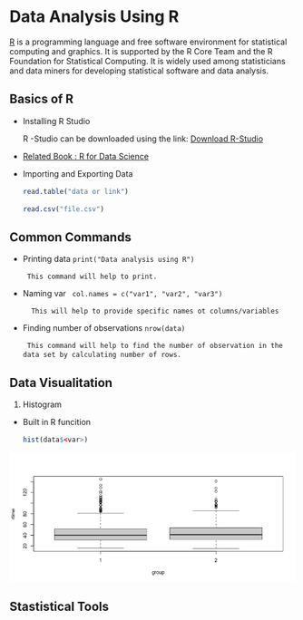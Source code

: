 # Data Analysis Using R

[R](https://en.wikipedia.org/wiki/R_(programming_language)) is a programming language and free software environment for statistical computing and graphics. It is supported by the R Core Team and the R Foundation for Statistical Computing. It is widely used among statisticians and data miners for developing statistical software and data analysis. 

## Basics of R

- Installing R Studio
  
   R -Studio can be downloaded using the link: [Download R-Studio](https://www.rstudio.com/products/rstudio/download/) 

- [Related Book : R for Data Science](https://jrnold.github.io/r4ds-exercise-solutions/)
  
- Importing and Exporting Data
  
  ```R 
  read.table("data or link")
  ```

  ```R 
  read.csv("file.csv")
  ```
  

## Common Commands

-  Printing data `print("Data analysis using R")`

        This command will help to print.

- Naming var ` col.names = c("var1", "var2", "var3")`

        This will help to provide specific names ot columns/variables

- Finding number of observations `nrow(data)`

       This command will help to find the number of observation in the data set by calculating number of rows. 


   
## Data Visualitation

1. Histogram

- Built in R funcition
  ``` R
  hist(data$<var>)
  ```

![](/Rplot.png)

## Stastistical Tools
